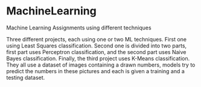 # MachineLearning
Machine Learning Assignments using different techniques

Three different projects, each using one or two ML techniques.
First one using Least Squares classification. Second one is divided into two parts, first part uses Perceptron classification, and the second part uses Naive Bayes classification. Finally, the third project uses K-Means classification. They all use a dataset of images containing a drawn numbers, models try to predict the numbers in these pictures and each is given a training and a testing dataset.
